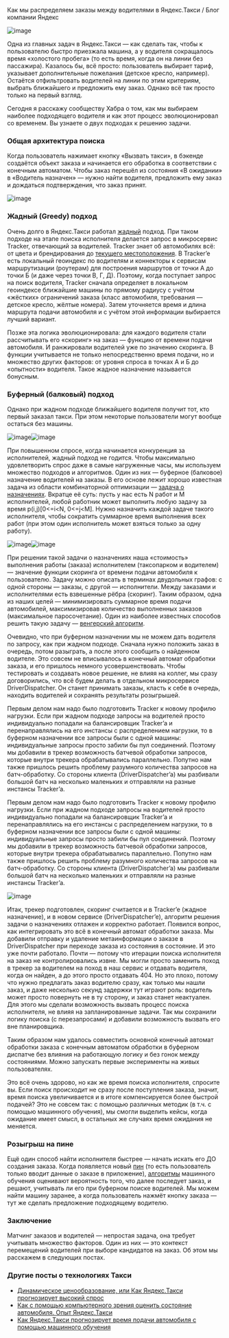 Как мы распределяем заказы между водителями в Яндекс.Такси / Блог компании Яндекс

![image](../_resources/f4e25f9ff69c4661b63f4dfae17cd017.png)

Одна из главных задач в Яндекс.Такси — как сделать так, чтобы к пользователю быстро приезжала машина, а у водителя сокращалось время «холостого пробега» (то есть время, когда он на линии без пассажира). Казалось бы, всё просто: пользователь выбирает тариф, указывает дополнительные пожелания (детское кресло, например). Остаётся отфильтровать водителей на линии по этим критериям, выбрать ближайшего и предложить ему заказ. Однако всё так просто только на первый взгляд.

Сегодня я расскажу сообществу Хабра о том, как мы выбираем наиболее подходящего водителя и как этот процесс эволюционировал со временем. Вы узнаете о двух подходах к решению задачи.

### Общая архитектура поиска

Когда пользователь нажимает кнопку «Вызвать такси», в бэкенде создаётся объект заказа и начинается его обработка в соответствии с конечным автоматом. Чтобы заказ перешёл из состояния «В ожидании» в «Водитель назначен» — нужно найти водителя, предложить ему заказ и дождаться подтверждения, что заказ принят.

![image](../_resources/751b7622b87b4ae89c5f5325a76d2045.png)

### Жадный (Greedy) подход

Очень долго в Яндекс.Такси работал [жадный](https://ru.wikipedia.org/wiki/%D0%96%D0%B0%D0%B4%D0%BD%D1%8B%D0%B9_%D0%B0%D0%BB%D0%B3%D0%BE%D1%80%D0%B8%D1%82%D0%BC) подход. При таком подходе на этапе поиска исполнителя делается запрос в микросервис Tracker, отвечающий за водителей. Tracker знает об автомобилях всё: от цвета и брендирования до [текущего местоположения](https://events.yandex.ru/lib/talks/6453/). В Tracker’e есть локальный геоиндекс по водителям и коннекторы к сервисам маршрутизации (роутерам) для построения маршрутов от точки А до точки Б (и даже через точки В, Г, Д). Поэтому, когда поступает запрос на поиск водителя, Tracker сначала определяет в локальном геоиндексе ближайшие машины по прямому радиусу с учётом «жёстких» ограничений заказа (класс автомобиля, требования — детское кресло, жёлтые номера). Затем уточняется время и длина маршрута подачи автомобиля и с учётом этой информации выбирается лучший вариант.

Позже эта логика эволюционировала: для каждого водителя стали рассчитывать его «скоринг» на заказ — функцию от времени подачи автомобиля. И ранжировали водителей уже по значению скоринга. В функции учитывается не только непосредственно время подачи, но и множество других факторов: от уровня спроса в точках А и Б до «опытности» водителя. Такое жадное назначение называется бонусным.

### Буферный (балковый) подход

Однако при жадном подходе ближайшего водителя получит тот, кто первый заказал такси. При этом некоторые пользователи могут вообще остаться без машины.

![image](../_resources/21a6b93d85b24426b3ab28652dfb5435.png)![image](../_resources/6c57d59cf56042c3a6783449504becbf.png)

При повышенном спросе, когда начинается конкуренция за исполнителей, жадный подход не годится. Чтобы максимально удовлетворить спрос даже в самые нагруженные часы, мы используем множество подходов и алгоритмов. Один из них — буферное (балковое) назначение водителей на заказы. В его основе лежит хорошо известная задача из области комбинаторной оптимизации — [задача о назначениях](https://ru.wikipedia.org/wiki/%D0%97%D0%B0%D0%B4%D0%B0%D1%87%D0%B0_%D0%BE_%D0%BD%D0%B0%D0%B7%D0%BD%D0%B0%D1%87%D0%B5%D0%BD%D0%B8%D1%8F%D1%85). Вкратце её суть: пусть у нас есть N работ и M исполнителей, любой работник может выполнить любую задачу за время p(i,j)\[0<=i<N, 0<=j<M\]. Нужно назначить каждой задаче такого исполнителя, чтобы сократить суммарное время выполнения всех работ (при этом один исполнитель может взяться только за одну работу).

![image](../_resources/8be9968a68524d89bf6874665acd2d00.png)![image](../_resources/077d517810d94f17a02026e54d64ad08.png)

При решении такой задачи о назначениях наша «стоимость» выполнения работы (заказа) исполнителем (таксопарком и водителем) — значение функции скоринга от времени подачи автомобиля к пользователю. Задачу можно описать в терминах двудольных графов: с одной стороны — заказы, с другой — исполнители. Между заказами и исполнителями есть взвешенные рёбра (скоринг). Таким образом, одна из наших целей — минимизировать суммарное время подачи автомобилей, максимизировав количество выполненных заказов (максимальное паросочетание). Один из наиболее известных способов решить такую задачу — [венгерский алгоритм](https://ru.wikipedia.org/wiki/%D0%92%D0%B5%D0%BD%D0%B3%D0%B5%D1%80%D1%81%D0%BA%D0%B8%D0%B9_%D0%B0%D0%BB%D0%B3%D0%BE%D1%80%D0%B8%D1%82%D0%BC).

Очевидно, что при буферном назначении мы не можем дать водителя по запросу, как при жадном подходе. Сначала нужно положить заказ в очередь, потом разыграть, а после этого сообщить о найденном водителе. Это совсем не вписывалось в конечный автомат обработки заказа, и его пришлось немного усовершенствовать. Чтобы тестировать и создавать новое решение, не влияя на коллег, мы сразу договорились, что всё будем делать в отдельном микросервисе DriverDispatcher. Он станет принимать заказы, класть к себе в очередь, находить водителей и сохранять результаты розыгрышей.

Первым делом нам надо было подготовить Tracker к новому профилю нагрузки. Если при жадном подходе запросы на водителей просто индивидуально попадали на балансировщик Tracker’a и перенаправлялись на его инстансы с распределением нагрузки, то в буферном назначении все запросы были с одной машины: индивидуальные запросы просто забили бы пул соединений. Поэтому мы добавили в трекер возможность батчевой обработки запросов, которые внутри трекера обрабатывались параллельно. Попутно нам также пришлось решить проблему разумного количества запросов на батч-обработку. Со стороны клиента (DriverDispatcher’a) мы разбивали большой батч на несколько маленьких и отправляли на разные инстансы Tracker’a.

Первым делом нам надо было подготовить Tracker к новому профилю нагрузки. Если при жадном подходе запросы на водителей просто индивидуально попадали на балансировщик Tracker’a и перенаправлялись на его инстансы с распределением нагрузки, то в буферном назначении все запросы были с одной машины: индивидуальные запросы просто забили бы пул соединений. Поэтому мы добавили в трекер возможность батчевой обработки запросов, которые внутри трекера обрабатывались параллельно. Попутно нам также пришлось решить проблему разумного количества запросов на батч-обработку. Со стороны клиента (DriverDispatcher’a) мы разбивали большой батч на несколько маленьких и отправляли на разные инстансы Tracker’a.

![image](../_resources/638e796950054ea8a8480a6c7c8ce5b1.png)

Итак, трекер подготовлен, скоринг считается и в Tracker’e (жадное назначение), и в новом сервисе (DriverDispatcher’e), алгоритм решения задачи о назначениях отлажен и корректно работает. Появился вопрос, как интегрировать это всё в конечный автомат обработки заказа. Мы добавили отправку и удаление метаинформации о заказе в DriverDispatcher при переходе заказа из состояния в состояние. И это уже почти работало. Почти — потому что итерации поиска исполнителя на заказ не контролировались извне. Мы могли просто заменить поход в трекер за водителем на поход в наш сервис и отдавать водителя, когда он найден, а до этого просто отдавать 404. Но это плохо, потому что нужно предлагать заказ водителю сразу, как только мы нашли заказ, и даже несколько секунд задержки тут играют роль: водитель может просто повернуть не в ту сторону, и заказ станет неактуален. Для этого мы сделали возможность вызвать процесс поиска исполнителя, не влияя на запланированные задачи. Так мы сохранили логику поиска (с перезапросами) и добавили возможность вызвать его вне планировщика.

Таким образом нам удалось совместить основной конечный автомат обработки заказа с конечным автоматом обработки в буферном диспатче без влияния на работающую логику и без гонок между состояниями. Можно запускать первые эксперименты на живых пользователях.

Это всё очень здорово, но как же время поиска исполнителя, спросите вы. Если поиск происходит не сразу после поступления заказа, значит, время поиска увеличивается и в итоге компенсируется более быстрой подачей? Это не совсем так: с помощью различных методик (в т.ч. с помощью машинного обучения), мы смогли выделить кейсы, когда ожидание имеет смысл, в остальных же случаях время ожидания не меняется.

### Розыгрыш на пине

Ещё один способ найти исполнителя быстрее — начать искать его ДО создания заказа. Когда появляется новый [пин](https://habr.com/ru/company/yandex/blog/429226/) (то есть пользователь только вводит данные о заказе в приложение), [алгоритмы](https://vc.ru/yandex.taxi/50668-mashinnoe-obuchenie-molodec) машинного обучения оценивают вероятность того, что далее последует заказ, и решают, учитывать ли его при буферном поиске водителей. Мы можем найти машину заранее, а когда пользователь нажмёт кнопку заказа — тут же сделать предложение подходящему водителю.

### Заключение

Матчинг заказов и водителей — непростая задача, она требует учитывать множество факторов. Один из них — это контекст перемещений водителей при выборе кандидатов на заказ. Об этом мы расскажем в следующих постах.

### Другие посты о технологиях Такси

  

*   [Динамическое ценообразование, или Как Яндекс.Такси прогнозирует высокий спрос](https://habr.com/ru/company/yandex/blog/429226/)
*   [Как с помощью компьютерного зрения оценить состояние автомобиля. Опыт Яндекс.Такси](https://habr.com/ru/company/yandex/blog/433386/)
*   [Как Яндекс.Такси прогнозирует время подачи автомобиля с помощью машинного обучения](https://habr.com/ru/company/yandex/blog/431196/)